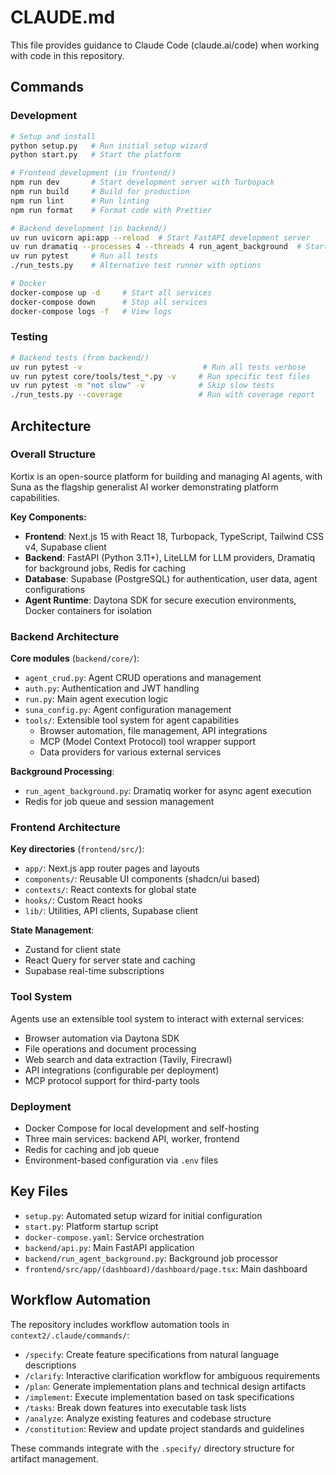# CLAUDE.md

This file provides guidance to Claude Code (claude.ai/code) when working with code in this repository.

## Commands

### Development
```bash
# Setup and install
python setup.py   # Run initial setup wizard
python start.py   # Start the platform

# Frontend development (in frontend/)
npm run dev       # Start development server with Turbopack
npm run build     # Build for production
npm run lint      # Run linting
npm run format    # Format code with Prettier

# Backend development (in backend/)
uv run uvicorn api:app --reload  # Start FastAPI development server
uv run dramatiq --processes 4 --threads 4 run_agent_background  # Start background worker
uv run pytest     # Run all tests
./run_tests.py    # Alternative test runner with options

# Docker
docker-compose up -d     # Start all services
docker-compose down      # Stop all services
docker-compose logs -f   # View logs
```

### Testing
```bash
# Backend tests (from backend/)
uv run pytest -v                           # Run all tests verbose
uv run pytest core/tools/test_*.py -v     # Run specific test files
uv run pytest -m "not slow" -v            # Skip slow tests
./run_tests.py --coverage                 # Run with coverage report
```

## Architecture

### Overall Structure
Kortix is an open-source platform for building and managing AI agents, with Suna as the flagship generalist AI worker demonstrating platform capabilities.

**Key Components:**
- **Frontend**: Next.js 15 with React 18, Turbopack, TypeScript, Tailwind CSS v4, Supabase client
- **Backend**: FastAPI (Python 3.11+), LiteLLM for LLM providers, Dramatiq for background jobs, Redis for caching
- **Database**: Supabase (PostgreSQL) for authentication, user data, agent configurations
- **Agent Runtime**: Daytona SDK for secure execution environments, Docker containers for isolation

### Backend Architecture

**Core modules** (`backend/core/`):
- `agent_crud.py`: Agent CRUD operations and management
- `auth.py`: Authentication and JWT handling  
- `run.py`: Main agent execution logic
- `suna_config.py`: Agent configuration management
- `tools/`: Extensible tool system for agent capabilities
  - Browser automation, file management, API integrations
  - MCP (Model Context Protocol) tool wrapper support
  - Data providers for various external services

**Background Processing**:
- `run_agent_background.py`: Dramatiq worker for async agent execution
- Redis for job queue and session management

### Frontend Architecture

**Key directories** (`frontend/src/`):
- `app/`: Next.js app router pages and layouts
- `components/`: Reusable UI components (shadcn/ui based)
- `contexts/`: React contexts for global state
- `hooks/`: Custom React hooks
- `lib/`: Utilities, API clients, Supabase client

**State Management**: 
- Zustand for client state
- React Query for server state and caching
- Supabase real-time subscriptions

### Tool System

Agents use an extensible tool system to interact with external services:
- Browser automation via Daytona SDK
- File operations and document processing
- Web search and data extraction (Tavily, Firecrawl)
- API integrations (configurable per deployment)
- MCP protocol support for third-party tools

### Deployment

- Docker Compose for local development and self-hosting
- Three main services: backend API, worker, frontend
- Redis for caching and job queue
- Environment-based configuration via `.env` files

## Key Files

- `setup.py`: Automated setup wizard for initial configuration
- `start.py`: Platform startup script
- `docker-compose.yaml`: Service orchestration
- `backend/api.py`: Main FastAPI application
- `backend/run_agent_background.py`: Background job processor
- `frontend/src/app/(dashboard)/dashboard/page.tsx`: Main dashboard

## Workflow Automation

The repository includes workflow automation tools in `context2/.claude/commands/`:
- `/specify`: Create feature specifications from natural language descriptions
- `/clarify`: Interactive clarification workflow for ambiguous requirements
- `/plan`: Generate implementation plans and technical design artifacts
- `/implement`: Execute implementation based on task specifications
- `/tasks`: Break down features into executable task lists
- `/analyze`: Analyze existing features and codebase structure
- `/constitution`: Review and update project standards and guidelines

These commands integrate with the `.specify/` directory structure for artifact management.